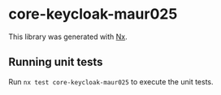 # core-keycloak-maur025

This library was generated with [Nx](https://nx.dev).

## Running unit tests

Run `nx test core-keycloak-maur025` to execute the unit tests.

